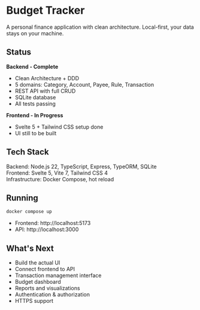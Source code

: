 # Budget Tracker

A personal finance application with clean architecture. Local-first, your data stays on your machine.

## Status

**Backend - Complete**
- Clean Architecture + DDD
- 5 domains: Category, Account, Payee, Rule, Transaction
- REST API with full CRUD
- SQLite database
- All tests passing

**Frontend - In Progress**
- Svelte 5 + Tailwind CSS setup done
- UI still to be built

## Tech Stack

Backend: Node.js 22, TypeScript, Express, TypeORM, SQLite  
Frontend: Svelte 5, Vite 7, Tailwind CSS 4  
Infrastructure: Docker Compose, hot reload

## Running

```bash
docker compose up
```

- Frontend: http://localhost:5173
- API: http://localhost:3000

## What's Next

- Build the actual UI
- Connect frontend to API
- Transaction management interface
- Budget dashboard
- Reports and visualizations
- Authentication & authorization
- HTTPS support
